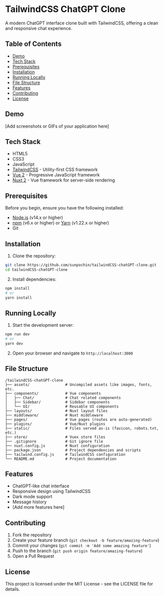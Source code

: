 # TailwindCSS ChatGPT Clone

A modern ChatGPT interface clone built with TailwindCSS, offering a clean and responsive chat experience.

## Table of Contents

- [Demo](#demo)
- [Tech Stack](#tech-stack)
- [Prerequisites](#prerequisites)
- [Installation](#installation)
- [Running Locally](#running-locally)
- [File Structure](#file-structure)
- [Features](#features)
- [Contributing](#contributing)
- [License](#license)

## Demo

[Add screenshots or GIFs of your application here]

## Tech Stack

- HTML5
- CSS3
- JavaScript
- [TailwindCSS](https://tailwindcss.com/) - Utility-first CSS framework
- [Vue 2](https://v2.vuejs.org/) - Progressive JavaScript framework
- [Nuxt 2](https://nuxtjs.org/) - Vue framework for server-side rendering

## Prerequisites

Before you begin, ensure you have the following installed:
- [Node.js](https://nodejs.org/) (v14.x or higher)
- [npm](https://www.npmjs.com/) (v6.x or higher) or [Yarn](https://yarnpkg.com/) (v1.22.x or higher)
- Git

## Installation

1. Clone the repository:

```bash
git clone https://github.com/sunpochin/tailwindCSS-chatGPT-clone.git
cd tailwindCSS-chatGPT-clone
```

2. Install dependencies:

```bash
npm install
# or
yarn install
```

## Running Locally

1. Start the development server:

```bash
npm run dev
# or
yarn dev
```

2. Open your browser and navigate to `http://localhost:3000`

## File Structure

```
/tailwindCSS-chatGPT-clone
├── assets/                # Uncompiled assets like images, fonts, etc.
├── components/            # Vue components
│   ├── Chat/              # Chat related components
│   ├── Sidebar/           # Sidebar components
│   └── UI/                # Reusable UI components
├── layouts/               # Nuxt layout files
├── middleware/            # Nuxt middleware
├── pages/                 # Vue pages (routes are auto-generated)
├── plugins/               # Vue/Nuxt plugins
├── static/                # Files served as-is (favicon, robots.txt, etc.)
├── store/                 # Vuex store files
├── .gitignore             # Git ignore file
├── nuxt.config.js         # Nuxt configuration
├── package.json           # Project dependencies and scripts
├── tailwind.config.js     # TailwindCSS configuration
└── README.md              # Project documentation
```

## Features

- ChatGPT-like chat interface
- Responsive design using TailwindCSS
- Dark mode support
- Message history
- [Add more features here]

## Contributing

1. Fork the repository
2. Create your feature branch (`git checkout -b feature/amazing-feature`)
3. Commit your changes (`git commit -m 'Add some amazing feature'`)
4. Push to the branch (`git push origin feature/amazing-feature`)
5. Open a Pull Request

## License

This project is licensed under the MIT License - see the LICENSE file for details.